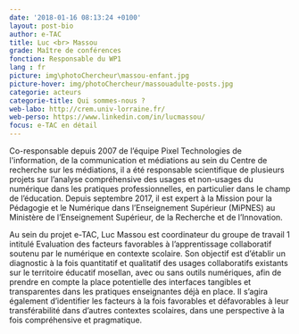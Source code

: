 ```yaml
---
date: '2018-01-16 08:13:24 +0100'
layout: post-bio
author: e-TAC
title: Luc <br> Massou
grade: Maître de conférences
fonction: Responsable du WP1
lang : fr
picture: img\photoChercheur\massou-enfant.jpg
picture-hover: img/photoChercheur/massouadulte-posts.jpg
categorie: acteurs
categorie-title: Qui sommes-nous ?
web-labo: http://crem.univ-lorraine.fr/
web-perso: https://www.linkedin.com/in/lucmassou/
focus: e-TAC en détail
---
```



Co-responsable depuis 2007 de l’équipe Pixel Technologies de l'information, de la communication et médiations au sein du Centre de recherche sur les médiations, il a été responsable scientifique de plusieurs projets sur l’analyse compréhensive des usages et non-usages du numérique dans les pratiques professionnelles, en particulier dans le champ de l’éducation. Depuis septembre 2017, il est expert à la Mission pour la Pédagogie et le Numérique dans l’Enseignement Supérieur (MiPNES) au Ministère de l’Enseignement Supérieur, de la Recherche et de l’Innovation.  

Au sein du projet e-TAC, Luc Massou est coordinateur du groupe de travail 1 intitulé Evaluation des facteurs favorables à l’apprentissage collaboratif soutenu par le numérique en contexte scolaire. Son objectif est d’établir un diagnostic à la fois quantitatif et qualitatif des usages collaboratifs existants sur le territoire éducatif mosellan, avec ou sans outils numériques, afin de prendre en compte la place potentielle des interfaces tangibles et transparentes dans les pratiques enseignantes déjà en place. Il s’agira également d’identifier les facteurs à la fois favorables et défavorables à leur transférabilité dans d’autres contextes scolaires, dans une perspective à la fois compréhensive et pragmatique.  


